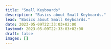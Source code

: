 ```yaml
---
title: "Small Keyboards"
description: "Basics about Small Keyboards."
lead: "Basics about Small Keyboards."
date: 2023-05-09T22:33:03+02:00
lastmod: 2023-05-09T22:33:03+02:00
draft: false
images: []
---
```

